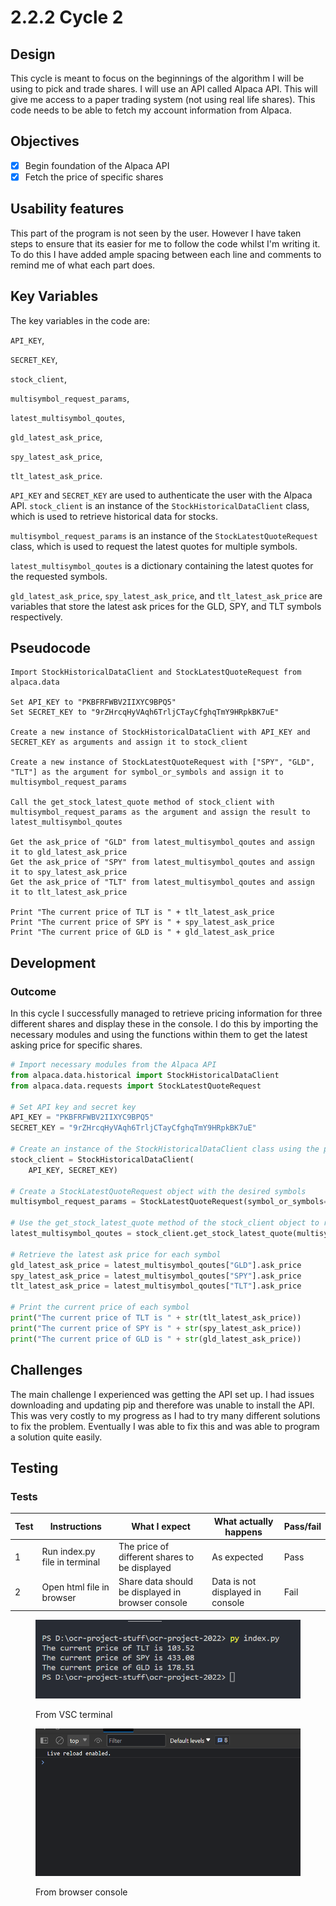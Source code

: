 # 2.2.2 Cycle 2

## Design

This cycle is meant to focus on the beginnings of the algorithm I will be using to pick and trade shares. I will use an API called Alpaca API. This will give me access to a paper trading system (not using real life shares). This code needs to be able to fetch my account information from Alpaca.

## Objectives

* [x] Begin foundation of the Alpaca API
* [x] Fetch the price of specific shares

## Usability features

This part of the program is not seen by the user. However I have taken steps to ensure that its easier for me to follow the code whilst I'm writing it. To do this I have added ample spacing between each line and comments to remind me of what each part does.

## Key Variables

The key variables in the code are:

&#x20;`API_KEY`,&#x20;

`SECRET_KEY`,&#x20;

`stock_client`,&#x20;

`multisymbol_request_params`,&#x20;

`latest_multisymbol_qoutes`,&#x20;

`gld_latest_ask_price`,&#x20;

`spy_latest_ask_price`,

`tlt_latest_ask_price`.

`API_KEY` and `SECRET_KEY` are used to authenticate the user with the Alpaca API. `stock_client` is an instance of the `StockHistoricalDataClient` class, which is used to retrieve historical data for stocks.&#x20;

`multisymbol_request_params` is an instance of the `StockLatestQuoteRequest` class, which is used to request the latest quotes for multiple symbols.&#x20;

`latest_multisymbol_qoutes` is a dictionary containing the latest quotes for the requested symbols.&#x20;

`gld_latest_ask_price`, `spy_latest_ask_price`, and `tlt_latest_ask_price` are variables that store the latest ask prices for the GLD, SPY, and TLT symbols respectively.

## Pseudocode

```
Import StockHistoricalDataClient and StockLatestQuoteRequest from alpaca.data

Set API_KEY to "PKBFRFWBV2IIXYC9BPQ5"
Set SECRET_KEY to "9rZHrcqHyVAqh6TrljCTayCfghqTmY9HRpkBK7uE"

Create a new instance of StockHistoricalDataClient with API_KEY and SECRET_KEY as arguments and assign it to stock_client

Create a new instance of StockLatestQuoteRequest with ["SPY", "GLD", "TLT"] as the argument for symbol_or_symbols and assign it to multisymbol_request_params

Call the get_stock_latest_quote method of stock_client with multisymbol_request_params as the argument and assign the result to latest_multisymbol_qoutes

Get the ask_price of "GLD" from latest_multisymbol_qoutes and assign it to gld_latest_ask_price
Get the ask_price of "SPY" from latest_multisymbol_qoutes and assign it to spy_latest_ask_price
Get the ask_price of "TLT" from latest_multisymbol_qoutes and assign it to tlt_latest_ask_price

Print "The current price of TLT is " + tlt_latest_ask_price
Print "The current price of SPY is " + spy_latest_ask_price
Print "The current price of GLD is " + gld_latest_ask_price
```

## Development

### Outcome

In this cycle I successfully managed to retrieve pricing information for three different shares and display these in the console. I do this by importing the necessary modules and using the functions within them to get the latest asking price for specific shares.

```python
# Import necessary modules from the Alpaca API
from alpaca.data.historical import StockHistoricalDataClient
from alpaca.data.requests import StockLatestQuoteRequest

# Set API key and secret key
API_KEY = "PKBFRFWBV2IIXYC9BPQ5"
SECRET_KEY = "9rZHrcqHyVAqh6TrljCTayCfghqTmY9HRpkBK7uE"

# Create an instance of the StockHistoricalDataClient class using the provided API key and secret key
stock_client = StockHistoricalDataClient(
    API_KEY, SECRET_KEY)

# Create a StockLatestQuoteRequest object with the desired symbols
multisymbol_request_params = StockLatestQuoteRequest(symbol_or_symbols=["SPY", "GLD", "TLT"])

# Use the get_stock_latest_quote method of the stock_client object to retrieve the latest stock quotes for the specified symbols
latest_multisymbol_qoutes = stock_client.get_stock_latest_quote(multisymbol_request_params)

# Retrieve the latest ask price for each symbol
gld_latest_ask_price = latest_multisymbol_qoutes["GLD"].ask_price
spy_latest_ask_price = latest_multisymbol_qoutes["SPY"].ask_price
tlt_latest_ask_price = latest_multisymbol_qoutes["TLT"].ask_price

# Print the current price of each symbol
print("The current price of TLT is " + str(tlt_latest_ask_price))
print("The current price of SPY is " + str(spy_latest_ask_price))
print("The current price of GLD is " + str(gld_latest_ask_price))
```

## Challenges

The main challenge I experienced was getting the API set up. I had issues downloading and updating pip and therefore was unable to install the API. This was very costly to my progress as I had to try many different solutions to fix the problem. Eventually I was able to fix this and was able to program a solution quite easily.

## Testing

### Tests

| Test | Instructions                  | What I expect                                      | What actually happens            | Pass/fail |
| ---- | ----------------------------- | -------------------------------------------------- | -------------------------------- | --------- |
| 1    | Run index.py file in terminal | The price of different shares to be displayed      | As expected                      | Pass      |
| 2    | Open html file in browser     |  Share data should be displayed in browser console | Data is not displayed in console | Fail      |

<figure><img src="../.gitbook/assets/image (4).png" alt=""><figcaption><p>From VSC terminal</p></figcaption></figure>

<figure><img src="../.gitbook/assets/image (3).png" alt=""><figcaption><p>From browser console</p></figcaption></figure>
